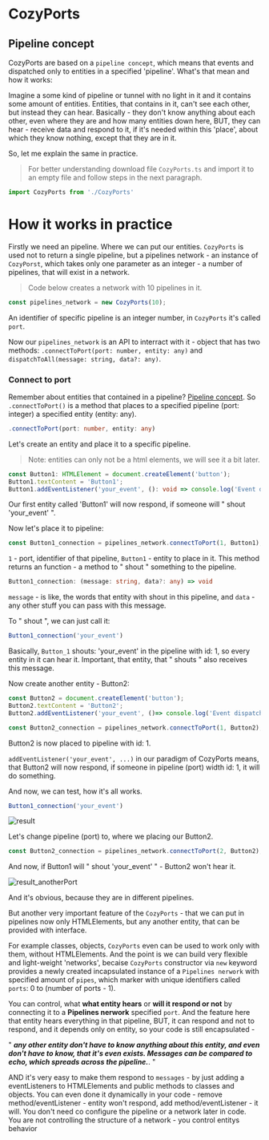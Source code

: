 # CozyPorts

## Pipeline concept

CozyPorts are based on a `pipeline concept`, which means that events and dispatched only to entities in a specified 'pipeline'. What's that mean and how it works:

Imagine a some kind of pipeline or tunnel with no light in it and it contains some amount of entities. Entities, that contains in it, can't see each other, but instead they can hear. Basically - they don't know anything about each other, even where they are and how many entities down here, BUT, they can hear - receive data and respond to it, if it's needed within this 'place', about which they know nothing, except that they are in it.

So, let me explain the same in practice.

> For better understanding download file `CozyPorts.ts` and import it to an empty file and follow steps in the next paragraph.
```ts
import CozyPorts from './CozyPorts'
```
# How it works in practice

Firstly we need an pipeline. Where we can put our entities.
`CozyPorts` is used not to return a single pipeline, but a pipelines network - an instance of `CozyPorst`, which takes only one parameter as an integer - a number of pipelines, that will exist in a network.

> Code below creates a network with 10 pipelines in it.
```ts
const pipelines_network = new CozyPorts(10);
```
An identifier of specific pipeline is an integer number, in `CozyPorts` it's called `port`.

Now our `pipelines_network` is an API to interract with it - object that has two methods: `.connectToPort(port: number, entity: any)` and `dispatchToAll(message: string, data?: any)`.

### Connect to port

Remember about entities that contained in a pipeline? [Pipeline concept](https://github.com/RDMTSTUDIOS/CozyPorts/blob/main/README.md#pipeline-concept). So `.connectToPort()` is a method that places to a specified pipeline (port: integer) a specified entity (entity: any).

```ts
.connectToPort(port: number, entity: any)
```
Let's create an entity and place it to a specific pipeline.
> Note: entities can only not be a html elements, we will see it a bit later.
```ts
const Button1: HTMLElement = document.createElement('button');
Button1.textContent = 'Button1';
Button1.addEventListener('your_event', (): void => console.log('Event dispatched to Button1'));
```
Our first entity called 'Button1' will now respond, if someone will " shout 'your_event' ".

Now let's place it to pipeline:

```ts
const Button1_connection = pipelines_network.connectToPort(1, Button1);
```
`1` - port, identifier of that pipeline, `Button1` - entity to place in it. This method returns an function - a method to " shout " something to the pipeline.

```ts
Button1_connection: (message: string, data?: any) => void
```
`message` - is like, the words that entity with shout in this pipeline, and `data` - any other stuff you can pass with this message.

To " shout ", we can just call it:

```ts
Button1_connection('your_event')
```

Basically, `Button_1` shouts: 'your_event' in the pipeline with id: 1, so every entity in it can hear it. Important, that entity, that " shouts " also receives this message.

Now create another entity - Button2:
```ts
const Button2 = document.createElement('button');
Button2.textContent = 'Button2';
Button2.addEventListener('your_event', ()=> console.log('Event dispatched to Button2'));

const Button2_connection = pipelines_network.connectToPort(1, Button2);
```

Button2 is now placed to pipeline with id: 1.

`addEventListener('your_event', ...)` in our paradigm of CozyPorts means, that Button2 will now respond, if someone in pipeline (port) width id: 1, it will do something.

And now, we can test, how it's all works.

```ts
Button1_connection('your_event')
```

![result](https://user-images.githubusercontent.com/118057254/207444662-05a6acbd-e3e4-441f-8e6c-7885967a28c7.png)

Let's change pipeline (port) to, where we placing our Button2.

```ts
const Button2_connection = pipelines_network.connectToPort(2, Button2);
```

And now, if Button1 will " shout 'your_event' " - Button2 won't hear it. 

![result_anotherPort](https://user-images.githubusercontent.com/118057254/207444999-04569032-5196-499b-b051-d7f93e470a01.png)

And it's obvious, because they are in different pipelines.

But another very important feature of the `CozyPorts` - that we can put in pipelines now only HTMLElements, but any another entity, that can be provided with interface.

For example classes, objects, `CozyPorts` even can be used to work only with them, without HTMLElements. And the point is we can build very flexible and light-weight 'networks', becaise `CozyPorts` constructor via `new` keyword provides a newly created incapsulated instance of a `Pipelines nerwork` with specified amount of `pipes`, which marker with unique identifiers called `ports`: 0 to (number of ports - 1).

You can control, what **what entity hears** or **will it respond or not** by connecting it to a **Pipelines nerwork** specified `port`. And the feature here that entity hears everything in that pipeline, BUT, it can respond and not to respond, and it depends only on entity, so your code is still encapsulated - 

" ***any other entity don't have to know anything about this entity, and even don't have to know, that it's even exists.
Messages can be compared to echo, which spreads across the pipeline.***. "


AND it's very easy to make them respond to `messages` - by just adding a eventListeners to HTMLElements and public methods to classes and objects. You can even done it dynamically in your code - remove method/eventListener - entity won't respond, add method/eventListener - it will. You don't need co configure the pipeline or a network later in code. You are not controlling the structure of a network - you control entitys behavior 






